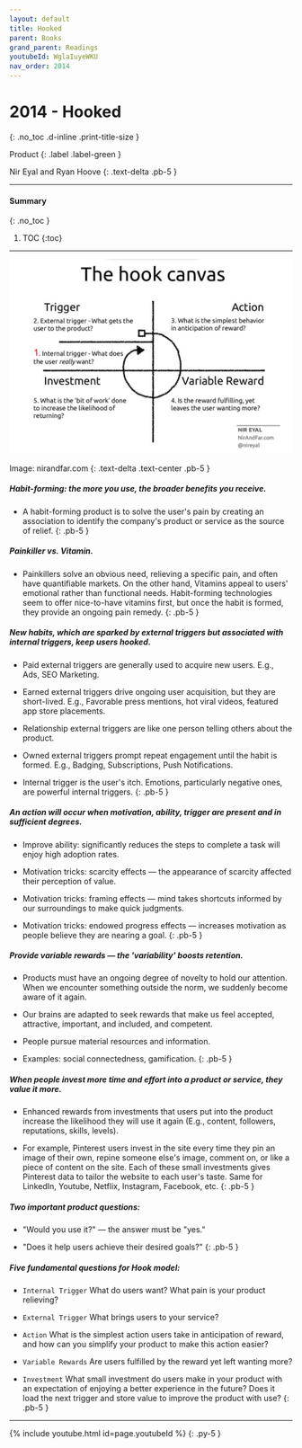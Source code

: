 ```yaml
---
layout: default
title: Hooked
parent: Books
grand_parent: Readings
youtubeId: WglaIuyeWKU
nav_order: 2014
---
```


# 2014 - Hooked
{: .no_toc .d-inline .print-title-size }

Product
{: .label .label-green }

Nir Eyal and Ryan Hoove
{: .text-delta .pb-5 }

---

#### Summary 
{: .no_toc }

1. TOC
{:toc}

---

<div class="reading_img_container">
    <img src = "/assets/images/hooked.jpeg">
</div>

Image: nirandfar.com
{: .text-delta .text-center .pb-5 }


##### Habit-forming: the more you use, the broader benefits you receive.
- A habit-forming product is to solve the user's pain by creating an association to identify the company's product or service as the source of relief.
{: .pb-5 }

##### Painkiller vs. Vitamin.
- Painkillers solve an obvious need, relieving a specific pain, and often have quantifiable markets. On the other hand, Vitamins appeal to users' emotional rather than functional needs. Habit-forming technologies seem to offer nice-to-have vitamins first, but once the habit is formed, they provide an ongoing pain remedy.
{: .pb-5 }

##### New habits, which are sparked by external triggers but associated with internal triggers, keep users hooked.
- Paid external triggers are generally used to acquire new users. E.g., Ads, SEO Marketing.

- Earned external triggers drive ongoing user acquisition, but they are short-lived. E.g., Favorable press mentions, hot viral videos, featured app store placements.

- Relationship external triggers are like one person telling others about the product.

- Owned external triggers prompt repeat engagement until the habit is formed. E.g., Badging, Subscriptions, Push Notifications.

- Internal trigger is the user's itch. Emotions, particularly negative ones, are powerful internal triggers.
{: .pb-5 }

##### An action will occur when motivation, ability, trigger are present and in sufficient degrees.
- Improve ability: significantly reduces the steps to complete a task will enjoy high adoption rates.

- Motivation tricks: scarcity effects — the appearance of scarcity affected their perception of value.

- Motivation tricks: framing effects — mind takes shortcuts informed by our surroundings to make quick judgments.

- Motivation tricks: endowed progress effects — increases motivation as people believe they are nearing a goal.
{: .pb-5 }

##### Provide variable rewards — the 'variability' boosts retention.
- Products must have an ongoing degree of novelty to hold our attention. When we encounter something outside the norm, we suddenly become aware of it again.

- Our brains are adapted to seek rewards that make us feel accepted, attractive, important, and included, and competent.

- People pursue material resources and information.

- Examples: social connectedness, gamification.
{: .pb-5 }

##### When people invest more time and effort into a product or service, they value it more. 
- Enhanced rewards from investments that users put into the product increase the likelihood they will use it again (E.g., content, followers, reputations, skills, levels).

- For example, Pinterest users invest in the site every time they pin an image of their own, repine someone else's image, comment on, or like a piece of content on the site. Each of these small investments gives Pinterest data to tailor the website to each user's taste. Same for LinkedIn, Youtube, Netflix, Instagram, Facebook, etc.
{: .pb-5 }

##### Two important product questions:
- "Would you use it?" — the answer must be "yes."

- "Does it help users achieve their desired goals?"
{: .pb-5 }

##### Five fundamental questions for Hook model:
- `Internal Trigger` What do users want? What pain is your product relieving?

- `External Trigger` What brings users to your service?

- `Action` What is the simplest action users take in anticipation of reward, and how can you simplify your product to make this action easier?

- `Variable Rewards` Are users fulfilled by the reward yet left wanting more?

- `Investment` What small investment do users make in your product with an expectation of enjoying a better experience in the future? Does it load the next trigger and store value to improve the product with use?
{: .pb-5 }

---

{% include youtube.html id=page.youtubeId %}
{: .py-5 }